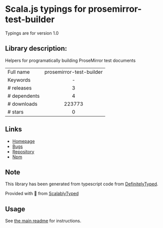
# Scala.js typings for prosemirror-test-builder

Typings are for version 1.0

## Library description:
Helpers for programatically building ProseMirror test documents

|                    |                 |
| ------------------ | :-------------: |
| Full name          | prosemirror-test-builder |
| Keywords           | - |
| # releases         | 3 |
| # dependents       | 4 |
| # downloads        | 223773 |
| # stars            | 0 |

## Links
- [Homepage](https://github.com/prosemirror/prosemirror-test-builder#readme)
- [Bugs](https://github.com/prosemirror/prosemirror-test-builder/issues)
- [Repository](https://github.com/prosemirror/prosemirror-test-builder)
- [Npm](https://www.npmjs.com/package/prosemirror-test-builder)
    


## Note
This library has been generated from typescript code from [DefinitelyTyped](https://definitelytyped.org).

Provided with :purple_heart: from [ScalablyTyped](https://github.com/oyvindberg/ScalablyTyped)

## Usage
See [the main readme](../../readme.md) for instructions.


